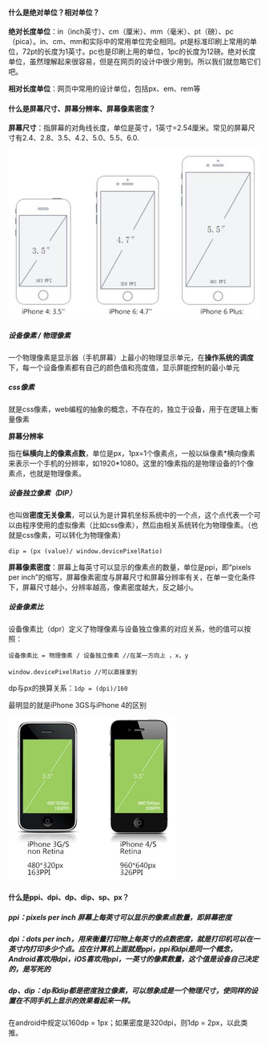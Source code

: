 #### 什么是绝对单位？相对单位？

**绝对长度单位**：in（inch英寸）、cm（厘米）、mm（毫米）、pt（磅）、pc（pica）。in、cm、mm和实际中的常用单位完全相同。pt是标准印刷上常用的单位，72pt的长度为1英寸。pc也是印刷上用的单位，1pc的长度为12磅。绝对长度单位，虽然理解起来很容易，但是在网页的设计中很少用到。所以我们就忽略它们吧。

**相对长度单位**：网页中常用的设计单位，包括px、em、rem等

#### 什么是屏幕尺寸、屏幕分辨率、屏幕像素密度？

**屏幕尺寸**：指屏幕的对角线长度，单位是英寸，1英寸=2.54厘米。常见的屏幕尺寸有2.4、2.8、3.5、4.2、5.0、5.5、6.0.

![](/assets/1441638550_1436653066_7247_imageAddr.jpg)

##### 设备像素 / 物理像素

一个物理像素是显示器（手机屏幕）上最小的物理显示单元，在**操作系统的调度**下，每一个设备像素都有自己的颜色值和亮度值，显示屏能控制的最小单元

##### css像素

就是css像素，web编程的抽象的概念，不存在的，独立于设备，用于在逻辑上衡量像素

**屏幕分辨率**

指在**纵横向上的像素点数**，单位是px，1px=1个像素点，一般以纵像素\*横向像素来表示一个手机的分辨率，如1920\*1080。这里的1像素指的是物理设备的1个像素点，也就是物理像素。

##### 设备独立像素（DIP）

也叫做**密度无关像素**，可以认为是计算机坐标系统中的一个点，这个点代表一个可以由程序使用的虚拟像素（比如css像素），然后由相关系统转化为物理像素。（也就是css像素，可以转化为物理像素）

```text
dip = (px (value)/ window.devicePixelRatio)
```

**屏幕像素密度**：屏幕上每英寸可以显示的像素点的数量，单位是ppi，即“pixels per inch”的缩写，屏幕像素密度与屏幕尺寸和屏幕分辨率有关，在单一变化条件下，屏幕尺寸越小，分辨率越高，像素密度越大，反之越小。

##### 设备像素比

设备像素比（dpr）定义了物理像素与设备独立像素的对应关系，他的值可以按照：

```textg
设备像素比 = 物理像素 / 设备独立像素 //在某一方向上 ，x，y

window.devicePixelRatio //可以直接拿到
```

dp与px的换算关系：`1dp = (dpi)/160`

最明显的就是iPhone 3GS与iPhone 4的区别

![](/assets/1441638591_1436653066_8124_imageAddr.jpg)

#### 什么是ppi、dpi、dp、dip、sp、px？

##### ppi：pixels per inch 屏幕上每英寸可以显示的像素点数量，即屏幕密度

##### dpi：dots per inch，用来衡量打印物上每英寸的点数密度，就是打印机可以在一英寸内打印多少个点。应在计算机上面就是ppi，ppi和dpi是同一个概念，Android喜欢用dpi，iOS喜欢用ppi，一英寸的像素数量，这个值是设备自己决定的，是写死的

##### dp、dip：dp和dip都是密度独立像素，可以想象成是一个物理尺寸，使同样的设置在不同手机上显示的效果看起来一样。

在android中规定以160dp = 1px；如果密度是320dpi，则1dp = 2px，以此类推。

